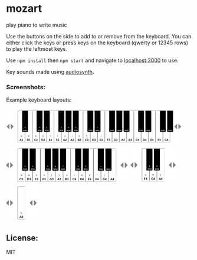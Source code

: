 # mozart
play piano to write music

Use the buttons on the side to add to or remove from the keyboard. You can either click the keys or press keys on the keyboard (qwerty or 12345 rows) to play the leftmost keys.

Use ```npm install``` then ```npm start``` and navigate to [localhost:3000](http://localhost:3000) to use.

Key sounds made using [audiosynth](https://github.com/keithwhor/audiosynth).

### Screenshots:

Example keyboard layouts:

<img src='./screenshots/1.png' height = 100>
<img src='./screenshots/2.png' height = 100>
<img src='./screenshots/3.png' height = 100>
<img src='./screenshots/4.png' height = 100>

## License:
MIT

